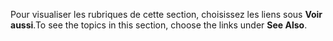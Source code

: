 <span data-ttu-id="41e00-101">Pour visualiser les rubriques de cette section, choisissez les liens sous **Voir aussi**.</span><span class="sxs-lookup"><span data-stu-id="41e00-101">To see the topics in this section, choose the links under **See Also**.</span></span>